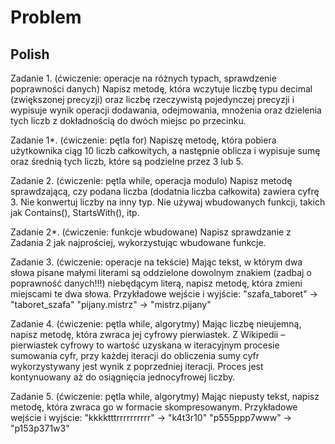 # Problem

## Polish

Zadanie 1. (ćwiczenie: operacje na różnych typach, sprawdzenie poprawności danych)
Napisz metodę, która wczytuje liczbę typu decimal (zwiększonej precyzji) oraz liczbę rzeczywistą pojedynczej precyzji i wypisuje wynik operacji dodawania, odejmowania, mnożenia oraz dzielenia tych liczb z dokładnością do dwóch miejsc po przecinku.

Zadanie 1*. (ćwiczenie: pętla for)
Napiszę metodę, która pobiera użytkownika ciąg 10 liczb całkowitych, a następnie oblicza i wypisuje sumę oraz średnią tych liczb, które są podzielne przez 3 lub 5. 

Zadanie 2. (ćwiczenie: pętla while, operacja modulo) 
Napisz metodę sprawdzającą, czy podana liczba (dodatnia liczba całkowita) zawiera cyfrę 3. Nie konwertuj liczby na inny typ. Nie używaj wbudowanych funkcji, takich jak Contains(), StartsWith(), itp. 

Zadanie 2*. (ćwiczenie: funkcje wbudowane)
Napisz sprawdzanie z Zadania 2 jak najprościej, wykorzystując wbudowane funkcje.

Zadanie 3. (ćwiczenie: operacje na tekście) 
Mając tekst, w którym dwa słowa pisane małymi literami są oddzielone dowolnym znakiem (zadbaj o poprawność danych!!!) niebędącym literą, napisz metodę, która zmieni miejscami te dwa słowa. Przykładowe wejście i wyjście:
"szafa_taboret" → "taboret_szafa"
"pijany.mistrz" → "mistrz.pijany"

Zadanie 4. (ćwiczenie: pętla while, algorytmy)
Mając liczbę nieujemną, napisz metodę, która zwraca jej cyfrowy pierwiastek. Z Wikipedii – pierwiastek cyfrowy to wartość uzyskana w iteracyjnym procesie sumowania cyfr, przy każdej iteracji do obliczenia sumy cyfr wykorzystywany jest wynik z poprzedniej iteracji. Proces jest kontynuowany aż do osiągnięcia jednocyfrowej liczby.

Zadanie 5. (ćwiczenie: pętla while, algorytmy)
Mając niepusty tekst, napisz metodę, która zwraca go w formacie skompresowanym. Przykładowe wejście i wyjście:
"kkkktttrrrrrrrrrr" → "k4t3r10"
"p555ppp7www" → "p153p371w3"
